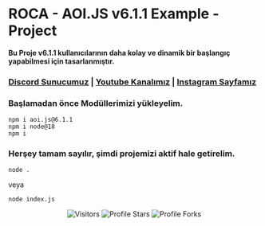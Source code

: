 # ROCA - AOI.JS v6.1.1 Example - Project

**Bu Proje v6.1.1 kullanıcılarının daha kolay ve dinamik bir başlangıç yapabilmesi için tasarlanmıştır.**

### [Discord Sunucumuz](https://discord.gg/WYersnJp2f) | [Youtube Kanalımız](https://youtube.com/@roca200) | [Instagram Sayfamız](https://www.instagram.com/lewafuse0)

### **Başlamadan önce Modüllerimizi yükleyelim.**
```
npm i aoi.js@6.1.1
npm i node@18
npm i 
```

### **Herşey tamam sayılır, şimdi projemizi aktif hale getirelim.**
```
node .
```
veya
```
node index.js
```


<p align="center">
<img src="https://gpvc.arturio.dev/lewafuse" alt="Visitors"></a>
<img src="https://img.shields.io/badge/dynamic/json?&label=Total%20Stars&color=bb2527&style=flat&style=for-the-badge&query=%24.stars&url=https://api.github-star-counter.workers.dev/user/lewafuse" alt="Profile Stars"></a>
<img src="https://img.shields.io/badge/dynamic/json?&label=Total%20Forks&color=bb2527&style=flat&style=for-the-badge&query=%24.forks&url=https://api.github-star-counter.workers.dev/user/lewafuse" alt="Profile Forks"></a>
<p>
